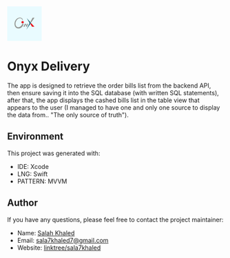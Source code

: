 <img src="ios-onyx-delivery/Resources/Assets.xcassets/AppIcon.appiconset/Group 31.jpg" height="80">

# Onyx Delivery
The app is designed to retrieve the order bills list from the backend API, then ensure saving it into the SQL database (with written SQL statements), after that, the app displays the cashed bills list in the table view that appears to the user (I managed to have one and only one source to display the data from.. "The only source of truth").



## Environment
This project was generated with:
* IDE: Xcode
* LNG: Swift
* PATTERN: MVVM



## Author
If you have any questions, please feel free to contact the project maintainer:

- Name: [Salah Khaled](Https://www.linkedin.com/in/sala7khaled/)
- Email: sala7khaled7@gmail.com
- Website: [linktree/sala7khaled](https://linktr.ee/sala7khaled)